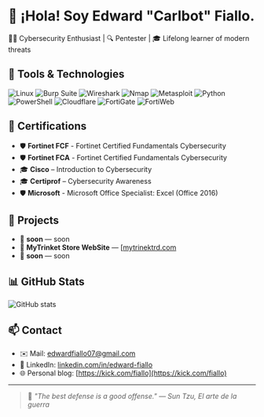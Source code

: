 # 👋 ¡Hola! Soy Edward "Carlbot" Fiallo.

🧑‍💻 Cybersecurity Enthusiast  | 🔍 Pentester | 🎓 Lifelong learner of modern threats

## 🧰 Tools & Technologies

![Linux](https://img.shields.io/badge/Kali_Linux-557C94?style=flat&logo=linux&logoColor=white)
![Burp Suite](https://img.shields.io/badge/Burp_Suite-FF6F00?style=flat)
![Wireshark](https://img.shields.io/badge/Wireshark-1679A7?style=flat&logo=wireshark&logoColor=white)
![Nmap](https://img.shields.io/badge/Nmap-000000?style=flat)
![Metasploit](https://img.shields.io/badge/Metasploit-4A4A4A?style=flat)
![Python](https://img.shields.io/badge/Python-3776AB?style=flat&logo=python&logoColor=white)
![PowerShell](https://img.shields.io/badge/PowerShell-5391FE?style=flat&logo=powershell&logoColor=white)
![Cloudflare](https://img.shields.io/badge/Cloudflare-F38020?style=flat&logo=cloudflare&logoColor=white)
![FortiGate](https://img.shields.io/badge/FortiGate-FF0000?style=flat)
![FortiWeb](https://img.shields.io/badge/FortiWeb-005CB9?style=flat)

## 📜 Certifications

- 🛡️ **Fortinet FCF** - Fortinet Certified Fundamentals Cybersecurity
- 🛡️ **Fortinet FCA** - Fortinet Certified Fundamentals Cybersecurity
- 🎓 **Cisco** – Introduction to Cybersecurity
- 🎓 **Certiprof** – Cybersecurity Awareness
- 🛡️ **Microsoft** - Microsoft Office Specialist: Excel (Office 2016)

## 📁 Projects

- 🔐 **soon** — soon
- 🧪 **MyTrinket Store WebSite** — [[mytrinektrd.com](https://mytrinketrd.com)
- 🔎 **soon** — soon

## 📊 GitHub Stats

![GitHub stats](https://github-readme-stats.vercel.app/api?username=fiall0&show_icons=true&theme=github_dark)

## 📫 Contact

- ✉️ Mail: edwardfiallo07@gmail.com  
- 💼 LinkedIn: [linkedin.com/in/edward-fiallo](https://linkedin.com/in/edward-fiallo)
- 🌐 Personal blog: [https://kick.com/fiallo](https://kick.com/fiallo)

---

> 🧠 *"The best defense is a good offense." — Sun Tzu, El arte de la guerra*
